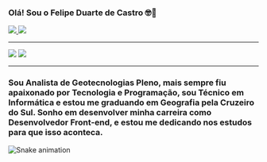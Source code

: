 ### Olá! Sou o Felipe Duarte de Castro 🤓🙏

<div>
  <a href="https://github.com/castrofd">
  <img heigth="180cm" src="https://github-readme-stats.vercel.app/api?username=castrofd&show_icons=true&theme=dracula&include_all_commits=true&count_private=true"/>
  <img heigth="180cm" src="https://github-readme-stats.vercel.app/api/top-langs/?username=castrofd&layout=compact&langs_count=16&theme=dracula"/>
</div>
<hr>
<div>
  <a href="https://www.linkedin.com/in/felipe-castro-fdc/" target="_blank"><img src="https://img.shields.io/badge/-LinkedIn-%23007785?style=for-the-badge&logo=linkedin&logoColor=white" target="_blank"></a>
  <a href="mailto:fduarte548@gmail.com"><img src="https://img.shields.io/badge/-Gmail-%4335?style=for-the-badge&logo=gmail&logoColor=white"></a>
</div>
  <hr>
<div>
  
  <h3><strong>Sou Analista de Geotecnologias Pleno</strong>, mais sempre fiu apaixonado por Tecnologia e Programação, sou Técnico em Informática e estou me graduando em Geografia pela Cruzeiro do Sul. Sonho em desenvolver minha carreira como Desenvolvedor Front-end, e estou me dedicando nos estudos para que isso aconteca.</h3>
</div>

![Snake animation](https://github.com/castrofd)
